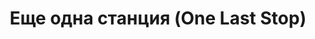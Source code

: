 ---
draft: false
slug: eshche-odna-stantsiia-one-last-stop-9135fbf8
title: Еще одна станция (One Last Stop)
type: books
params:
  authors:
    - Casey McQuiston, Кейси Маккуистон
  book_title: Еще одна станция (One Last Stop)
  book_description: 'Огаст двадцать три, и она не верит ни в магию, ни в настоящую любовь. Переехав в Нью-Йорк, она понимает, что предоставлена сама себе. И этого не изменят ни посетители круглосуточной  закусочной, где она работает, ни странные соседи. Ежедневная дорога на работу быстро превратилась в рутину. Правда, в поезде она встречает ее… Джейн. Потрясающая, очаровательная, загадочная Джейн, которая покоряет ее одной улыбкой. Она появляется в жизни Огаст в своей кожаной куртке и спасает ее именно тогда, когда ей больше всего нужна помощь. Вскоре Джейн становится лучшей частью дня Огаст. Есть только одна проблема: девушка из метро родом из прошлого. Возможно, настало время поверить в чудо. For cynical twenty-three-year-old August, moving to New York City is supposed to prove her right: that things like magic and cinematic love stories don’t exist, and the only smart way to go through life is alone. She can’t imagine how waiting tables at a 24-hour pancake diner and moving in with too many weird roommates could possibly change that. And there’s certainly no chance of her subway commute being anything more than a daily trudge through boredom and electrical failures.But then, there’s this gorgeous girl on the train.Jane. Dazzling, charming, mysterious, impossible Jane. Jane with her rough edges and swoopy hair and soft smile, showing up in a leather jacket to save August’s day when she needed it most. August’s subway crush becomes the best part of her day, but pretty soon, she discovers there’s one big problem: Jane doesn’t just look like an old school punk rocker. She’s literally displaced in time from the 1970s, and August is going to have to use everything she tried to leave in her own past to help her. Maybe it’s time to start believing in some things, after all.Casey McQuiston’sOne Last Stopis a magical, sexy, big-hearted romance where the impossible becomes possible as August does everything in her power to save the girl lost in time.'
  cover: https://images-na.ssl-images-amazon.com/images/S/compressed.photo.goodreads.com/books/1632060023i/58904780.jpg
  editions count: '55'
  isbn: '9785171375386'
  languages:
    - Английский
    - Русский
  goodreads_link: https://www.goodreads.com/book/show/58904780
  page_count: '512'
  publication_year: '2021'
  publishers:
    - АСТ
  russian_audioversion: false
  russian_translation_status: exists
  short_book_description: Огаст двадцать три, и она не верит ни в магию, ни в настоящую любовь. Переехав в Нью-Йорк, она понимает, что предоставлена сама себе. И этого не изменят ни посетители круглосуточной закусочной, где она работает, ни странные соседи. Ежедневная дорога на работу быстро превратилась в рутину...
  tags:
    - lesbian
    - romance contemporary
    - LGBTQIA+
    - Lesbians
    - New York
    - New york
    - n.y.
    - adult
    - audiobook
    - contemporary
    - new york times bestseller
    - queer
---
